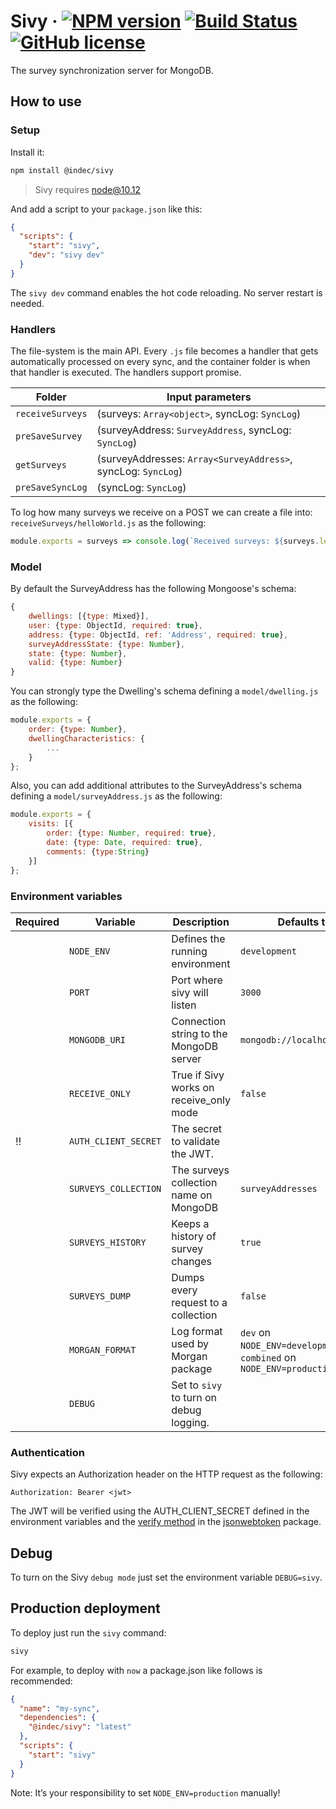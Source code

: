 # Sivy  &middot; [![NPM version](https://img.shields.io/npm/v/@indec/sivy.svg)](https://www.npmjs.com/package/@indec/sivy) [![Build Status](https://travis-ci.org/indec-it/sivy.svg?branch=master)](https://travis-ci.org/indec-it/sivy) [![GitHub license](https://img.shields.io/badge/license-MIT-blue.svg)](https://github.com/indec-it/sivy/blob/master/LICENSE)

The survey synchronization server for MongoDB.

## How to use

### Setup

Install it:

```bash
npm install @indec/sivy
```

> Sivy requires node@10.12

And add a script to your `package.json` like this:

```json
{
  "scripts": {
    "start": "sivy",
    "dev": "sivy dev"
  }
}
```

The `sivy dev` command enables the hot code reloading. No server restart is needed.

### Handlers

The file-system is the main API. Every `.js` file becomes a handler that gets automatically processed on every sync, and the container folder is when that handler is executed. The handlers support promise.

| Folder           | Input parameters                                               |
|------------------|----------------------------------------------------------------|
| `receiveSurveys` | (surveys: `Array<object>`, syncLog: `SyncLog`)                 |
| `preSaveSurvey`  | (surveyAddress: `SurveyAddress`, syncLog: `SyncLog`)           |
| `getSurveys`     | (surveyAddresses: `Array<SurveyAddress>`, syncLog: `SyncLog`)  |
| `preSaveSyncLog` | (syncLog: `SyncLog`)                                           |

To log how many surveys we receive on a POST we can create a file into: `receiveSurveys/helloWorld.js` as the following:

```js
module.exports = surveys => console.log(`Received surveys: ${surveys.length}`);
```

### Model

By default the SurveyAddress has the following Mongoose's schema:

```js
{
    dwellings: [{type: Mixed}],
    user: {type: ObjectId, required: true},
    address: {type: ObjectId, ref: 'Address', required: true},
    surveyAddressState: {type: Number},
    state: {type: Number},
    valid: {type: Number}
}
```

You can strongly type the Dwelling's schema defining a `model/dwelling.js` as the following:

```js
module.exports = {
    order: {type: Number},
    dwellingCharacteristics: {
        ...
    }
};

```

Also, you can add additional attributes to the SurveyAddress's schema defining a `model/surveyAddress.js` as the following:

```js
module.exports = {
    visits: [{
        order: {type: Number, required: true},
        date: {type: Date, required: true},
        comments: {type:String}
    }]
};
``` 

### Environment variables

| Required   | Variable             | Description                             | Defaults to                 |
|------------|----------------------|-----------------------------------------|-----------------------------|
|            | `NODE_ENV`           | Defines the running environment         | `development`               |
|            | `PORT`               | Port where sivy will listen             | `3000`                      |
|            | `MONGODB_URI`        | Connection string to the MongoDB server | `mongodb://localhost:27017` |
|            | `RECEIVE_ONLY`       | True if Sivy works on receive_only mode | `false`                     |
| :bangbang: | `AUTH_CLIENT_SECRET` | The secret to validate the JWT.         |                             |
|            | `SURVEYS_COLLECTION` | The surveys collection name on MongoDB  | `surveyAddresses`           |
|            | `SURVEYS_HISTORY`    | Keeps a history of survey changes       | `true`                      |
|            | `SURVEYS_DUMP`       | Dumps every request to a collection     | `false`                     |
|            | `MORGAN_FORMAT`      | Log format used by Morgan package       | `dev` on `NODE_ENV=development`, `combined` on `NODE_ENV=production` |
|            | `DEBUG`              | Set to `sivy` to turn on debug logging. |                             |

### Authentication

Sivy expects an Authorization header on the HTTP request as the following:

```
Authorization: Bearer <jwt>
```

The JWT will be verified using the AUTH_CLIENT_SECRET defined in the environment variables and the [verify method](https://github.com/auth0/node-jsonwebtoken#jwtverifytoken-secretorpublickey-options-callback) in the [jsonwebtoken](https://www.npmjs.com/package/jsonwebtoken) package.

## Debug

To turn on the Sivy `debug mode` just set the environment variable `DEBUG=sivy`.

## Production deployment

To deploy just run the `sivy` command:

```bash
sivy
```

For example, to deploy with `now` a package.json like follows is recommended:

```json
{
  "name": "my-sync",
  "dependencies": {
    "@indec/sivy": "latest"
  },
  "scripts": {
    "start": "sivy"
  }
}
```

Note: It’s your responsibility to set `NODE_ENV=production` manually!
